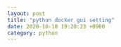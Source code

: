 ```yaml
---
layout: post
title: "python docker gui setting"
date: 2020-10-10 19:20:23 +0900
category: python
---
```

